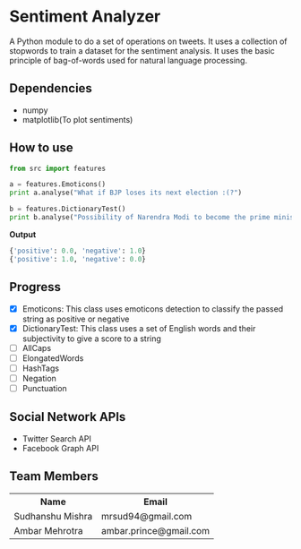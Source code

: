 Sentiment Analyzer
==================

A Python module to do a set of operations on tweets. It uses a collection of stopwords to train a dataset for the sentiment analysis. It uses the basic principle of bag-of-words used for natural language processing.

Dependencies
------------
* numpy
* matplotlib(To plot sentiments)

How to use
----------
```python
from src import features

a = features.Emoticons()
print a.analyse("What if BJP loses its next election :(?")

b = features.DictionaryTest()
print b.analyse("Possibility of Narendra Modi to become the prime minister of India is really high.")
```
<strong>Output</strong>
```python
{'positive': 0.0, 'negative': 1.0}
{'positive': 1.0, 'negative': 0.0}
```
Progress
--------
- [x] Emoticons: This class uses emoticons detection to classify the passed string as positive or negative
- [x] DictionaryTest: This class uses a set of English words and their subjectivity to give a score to a string
- [ ] AllCaps
- [ ] ElongatedWords
- [ ] HashTags
- [ ] Negation
- [ ] Punctuation

Social Network APIs
---------------
* Twitter Search API
* Facebook Graph API

Team Members
------------
<table border="0">
<tr><th>Name</th><th>Email</th></tr>
<tr><td>Sudhanshu Mishra</td><td> mrsud94@gmail.com</td></tr>
<tr><td>Ambar Mehrotra</td><td>ambar.prince@gmail.com</td></tr>
</table>
